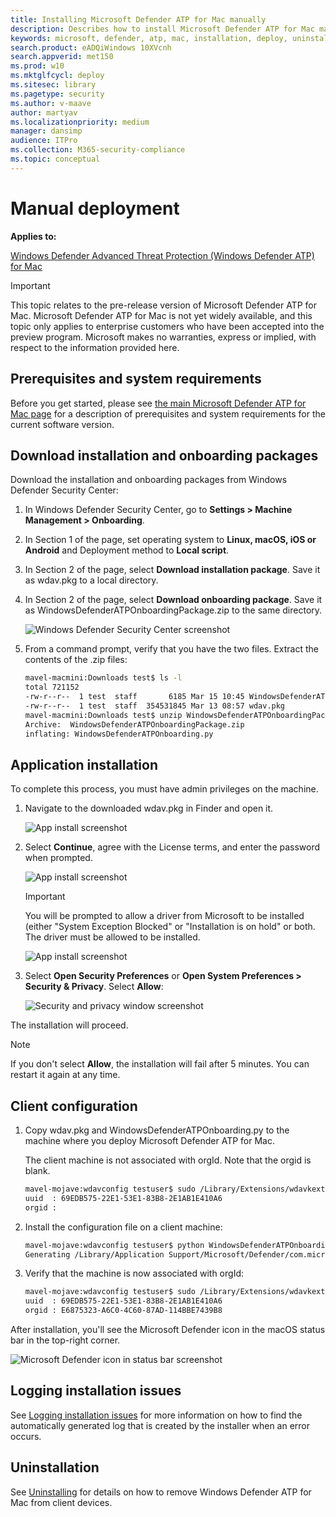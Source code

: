 ```yaml
---
title: Installing Microsoft Defender ATP for Mac manually
description: Describes how to install Microsoft Defender ATP for Mac manually, from the command line.
keywords: microsoft, defender, atp, mac, installation, deploy, uninstallation, intune, jamf, macos, mojave, high sierra, sierra
search.product: eADQiWindows 10XVcnh
search.appverid: met150
ms.prod: w10
ms.mktglfcycl: deploy
ms.sitesec: library
ms.pagetype: security
ms.author: v-maave
author: martyav
ms.localizationpriority: medium
manager: dansimp
audience: ITPro
ms.collection: M365-security-compliance 
ms.topic: conceptual
---
```


# Manual deployment

**Applies to:**

[Windows Defender Advanced Threat Protection (Windows Defender ATP) for Mac](microsoft-defender-atp-mac.md)

>[!IMPORTANT]
>This topic relates to the pre-release version of Microsoft Defender ATP for Mac. Microsoft Defender ATP for Mac is not yet widely available, and this topic only applies to enterprise customers who have been accepted into the preview program. Microsoft makes no warranties, express or implied, with respect to the information provided here.

## Prerequisites and system requirements

Before you get started, please see [the main Microsoft Defender ATP for Mac page](microsoft-defender-atp-mac.md) for a description of prerequisites and system requirements for the current software version.

## Download installation and onboarding packages

Download the installation and onboarding packages from Windows Defender Security Center:

1. In Windows Defender Security Center, go to **Settings > Machine Management > Onboarding**.
2. In Section 1 of the page, set operating system to **Linux, macOS, iOS or Android** and Deployment method to **Local script**.
3. In Section 2 of the page, select **Download installation package**. Save it as wdav.pkg to a local directory.
4. In Section 2 of the page, select **Download onboarding package**. Save it as WindowsDefenderATPOnboardingPackage.zip to the same directory.

    ![Windows Defender Security Center screenshot](images/MDATP_2_IntuneAppUtil.png)

5. From a command prompt, verify that you have the two files.
    Extract the contents of the .zip files:
  
    ```bash
   mavel-macmini:Downloads test$ ls -l
    total 721152
    -rw-r--r--  1 test  staff       6185 Mar 15 10:45 WindowsDefenderATPOnboardingPackage.zip
    -rw-r--r--  1 test  staff  354531845 Mar 13 08:57 wdav.pkg
    mavel-macmini:Downloads test$ unzip WindowsDefenderATPOnboardingPackage.zip
    Archive:  WindowsDefenderATPOnboardingPackage.zip
    inflating: WindowsDefenderATPOnboarding.py
    ```

## Application installation

To complete this process, you must have admin privileges on the machine.

1. Navigate to the downloaded wdav.pkg in Finder and open it.

    ![App install screenshot](images/MDATP_28_AppInstall.png)

2. Select **Continue**, agree with the License terms, and enter the password when prompted.

    ![App install screenshot](images/MDATP_29_AppInstallLogin.png)

   > [!IMPORTANT]
   > You will be prompted to allow a driver from Microsoft to be installed (either "System Exception Blocked" or "Installation is on hold" or both. The driver must be allowed to be installed.

   ![App install screenshot](images/MDATP_30_SystemExtension.png)

3. Select **Open Security Preferences**  or **Open System Preferences > Security & Privacy**. Select **Allow**:

    ![Security and privacy window screenshot](images/MDATP_31_SecurityPrivacySettings.png)

The installation will proceed.

> [!NOTE]
> If you don't select **Allow**, the installation will fail after 5 minutes. You can restart it again at any time.

## Client configuration

1. Copy wdav.pkg and WindowsDefenderATPOnboarding.py to the machine where you deploy Microsoft Defender ATP for Mac.

    The client machine is not associated with orgId.  Note that the orgid is blank.

    ```bash
    mavel-mojave:wdavconfig testuser$ sudo /Library/Extensions/wdavkext.kext/Contents/Resources/Tools/wdavconfig.py
    uuid  : 69EDB575-22E1-53E1-83B8-2E1AB1E410A6
    orgid :
    ```

2. Install the configuration file on a client machine:

    ```bash
    mavel-mojave:wdavconfig testuser$ python WindowsDefenderATPOnboarding.py
    Generating /Library/Application Support/Microsoft/Defender/com.microsoft.wdav.atp.plist ... (You may be required to enter sudos password)
    ```

3. Verify that the machine is now associated with orgId:

    ```bash
    mavel-mojave:wdavconfig testuser$ sudo /Library/Extensions/wdavkext.kext/Contents/Resources/Tools/wdavconfig.py
    uuid  : 69EDB575-22E1-53E1-83B8-2E1AB1E410A6
    orgid : E6875323-A6C0-4C60-87AD-114BBE7439B8
    ```

After installation, you'll see the Microsoft Defender icon in the macOS status bar in the top-right corner.

   ![Microsoft Defender icon in status bar screenshot](images/MDATP_Icon_Bar.png)

## Logging installation issues

See [Logging installation issues](microsoft-defender-atp-mac-resources.md#logging-installation-issues) for more information on how to find the automatically generated log that is created by the installer when an error occurs.

## Uninstallation

See [Uninstalling](microsoft-defender-atp-mac-resources.md#uninstalling) for details on how to remove Windows Defender ATP for Mac from client devices.